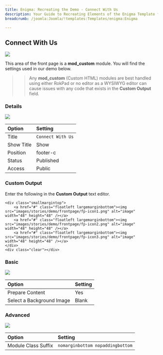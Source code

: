 ```yaml
---
title: Enigma: Recreating the Demo - Connect With Us
description: Your Guide to Recreating Elements of the Enigma Template for Joomla
breadcrumb: /joomla:Joomla/!templates:Templates/enigma:Enigma

---
```


Connect With Us
-----

![][demo]

This area of the front page is a **mod_custom** module. You will find the settings used in our demo below.

>> Any **mod_custom** (Custom HTML) modules are best handled using either RokPad or no editor as a WYSIWYG editor can cause issues with any code that exists in the **Custom Output** field.

### Details

![][demo2]

| Option     | Setting              |  
| :--------- | :------------------- |  
| Title      | `Connect With Us`    |  
| Show Title | Show                 |  
| Position   | footer-c             |  
| Status     | Published            |  
| Access     | Public               |  

### Custom Output

Enter the following in the **Custom Output** text editor.

~~~
<div class="smallmargintop">
    <a href="#" class="floatleft largemarginbottom"><img src="images/stories/demo/frontpage/fp-icon1.png" alt="image" width="48" height="48" /></a>
    <a href="#" class="floatleft largemarginbottom"><img src="images/stories/demo/frontpage/fp-icon2.png" alt="image" width="48" height="48" /></a>
    <a href="#" class="floatleft largemarginbottom"><img src="images/stories/demo/frontpage/fp-icon3.png" alt="image" width="48" height="48" /></a>
</div>
<div class="clear"></div>
~~~

### Basic

![][demo3]

| Option                    | Setting |  
| :------------------------ | :------ |  
| Prepare Content           | Yes     |  
| Select a Background Image | Blank   |

### Advanced

![][demo4]

| Option              | Setting                          |  
| :------------------ | :------------------------------- |  
| Module Class Suffix | `nomarginbottom nopaddingbottom` |  

[demo]: assets/demo_10.jpeg
[demo2]: assets/connect_1.jpeg
[demo3]: assets/connect_2.jpeg
[demo4]: assets/connect_3.jpeg
